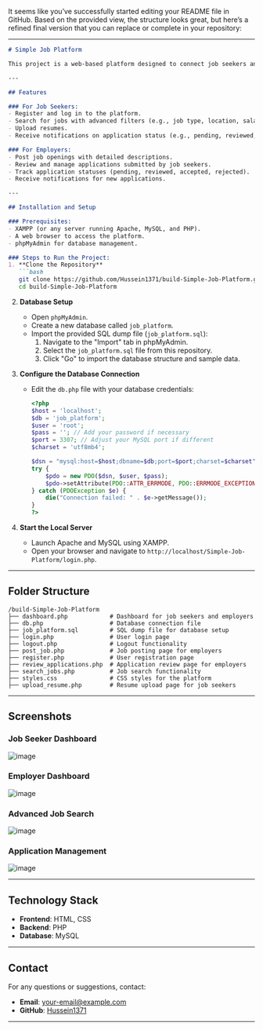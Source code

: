 It seems like you’ve successfully started editing your README file in GitHub. Based on the provided view, the structure looks great, but here’s a refined final version that you can replace or complete in your repository:

---

```markdown
# Simple Job Platform

This project is a web-based platform designed to connect job seekers and employers. It provides functionalities for posting jobs, searching for jobs, uploading resumes, and managing applications. The system is built using **PHP**, **MySQL**, and **CSS**.

---

## Features

### For Job Seekers:
- Register and log in to the platform.
- Search for jobs with advanced filters (e.g., job type, location, salary range).
- Upload resumes.
- Receive notifications on application status (e.g., pending, reviewed, shortlisted).

### For Employers:
- Post job openings with detailed descriptions.
- Review and manage applications submitted by job seekers.
- Track application statuses (pending, reviewed, accepted, rejected).
- Receive notifications for new applications.

---

## Installation and Setup

### Prerequisites:
- XAMPP (or any server running Apache, MySQL, and PHP).
- A web browser to access the platform.
- phpMyAdmin for database management.

### Steps to Run the Project:
1. **Clone the Repository**
   ```bash
   git clone https://github.com/Hussein1371/build-Simple-Job-Platform.git
   cd build-Simple-Job-Platform
   ```

2. **Database Setup**
   - Open `phpMyAdmin`.
   - Create a new database called `job_platform`.
   - Import the provided SQL dump file (`job_platform.sql`):
     1. Navigate to the "Import" tab in phpMyAdmin.
     2. Select the `job_platform.sql` file from this repository.
     3. Click "Go" to import the database structure and sample data.

3. **Configure the Database Connection**
   - Edit the `db.php` file with your database credentials:
     ```php
     <?php
     $host = 'localhost';
     $db = 'job_platform';
     $user = 'root';
     $pass = ''; // Add your password if necessary
     $port = 3307; // Adjust your MySQL port if different
     $charset = 'utf8mb4';

     $dsn = "mysql:host=$host;dbname=$db;port=$port;charset=$charset";
     try {
         $pdo = new PDO($dsn, $user, $pass);
         $pdo->setAttribute(PDO::ATTR_ERRMODE, PDO::ERRMODE_EXCEPTION);
     } catch (PDOException $e) {
         die("Connection failed: " . $e->getMessage());
     }
     ?>
     ```

4. **Start the Local Server**
   - Launch Apache and MySQL using XAMPP.
   - Open your browser and navigate to `http://localhost/Simple-Job-Platform/login.php`.

---

## Folder Structure
```
/build-Simple-Job-Platform
├── dashboard.php            # Dashboard for job seekers and employers
├── db.php                   # Database connection file
├── job_platform.sql         # SQL dump file for database setup
├── login.php                # User login page
├── logout.php               # Logout functionality
├── post_job.php             # Job posting page for employers
├── register.php             # User registration page
├── review_applications.php  # Application review page for employers
├── search_jobs.php          # Job search functionality
├── styles.css               # CSS styles for the platform
├── upload_resume.php        # Resume upload page for job seekers
```

---

## Screenshots

### Job Seeker Dashboard
 ![image](https://github.com/user-attachments/assets/cd97cb0a-9c70-4140-b732-0f9ad8bf8a97)

### Employer Dashboard
 ![image](https://github.com/user-attachments/assets/f22ebfaa-1404-4f58-ace8-ea20b2a9fcf9)

### Advanced Job Search
 ![image](https://github.com/user-attachments/assets/f37714dd-8a68-44dd-8df6-77920473f58b)

### Application Management
 ![image](https://github.com/user-attachments/assets/f2643099-5f2c-43ec-835a-ca0714bbd3f5)

---

## Technology Stack
- **Frontend**: HTML, CSS
- **Backend**: PHP
- **Database**: MySQL

---

## Contact
For any questions or suggestions, contact:
- **Email**: your-email@example.com
- **GitHub**: [Hussein1371](https://github.com/Hussein1371)

---

 ```

